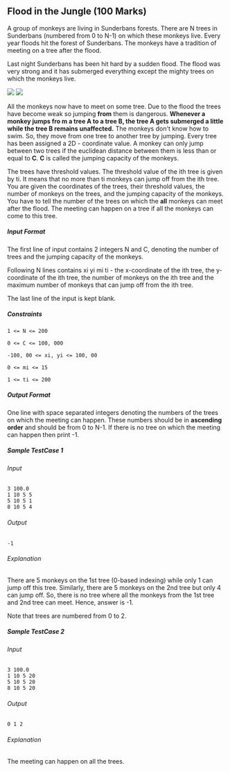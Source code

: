 ## Flood in the Jungle  (100 Marks)

A group of monkeys are living in Sunderbans forests. There are N trees in Sunderbans (numbered from 0 to N-1) on which these monkeys live. Every year floods hit the forest of Sunderbans. The monkeys have a tradition of meeting on a tree after the flood.

Last night Sunderbans has been hit hard by a sudden flood. The flood was very strong and it has submerged everything except the mighty trees on which the monkeys live.


 ![](https://www.techgig.com/files/nicUploads/56714001252294.jpg) ![](https://www.techgig.com/files/nicUploads/791330661186107.jpg)


All the monkeys now have to meet on some tree. Due to the flood the trees have become weak so jumping **from** them is dangerous. **Whenever a monkey jumps fro m a tree A to a tree B, the tree A gets submerged a little while the tree B remains unaffected.** The monkeys don't know how to swim. So, they move from one tree to another tree by jumping. Every tree has been assigned a 2D - coordinate value. A monkey can only jump between two trees if the euclidean distance between them is less than or equal to **C**. **C** is called the jumping capacity of the monkeys.


The trees have threshold values. The threshold value of the ith tree is given by ti. It means that no more than ti monkeys can jump off from the ith tree.
You are given the coordinates of the trees, their threshold values, the number of monkeys on the trees, and the jumping capacity of the monkeys. You have to tell the number of the trees on which the **all** monkeys can meet after the flood. The meeting can happen on a tree if all the monkeys can come to this tree.



##### Input Format

The first line of input contains 2 integers N and C, denoting the number of trees and the jumping capacity of the monkeys.

Following N lines contains xi yi mi ti  - the x-coordinate of the ith tree, the y-coordinate of the ith tree, the number of monkeys on the ith tree and the maximum number of monkeys that can jump off from the ith tree.

The last line of the input is kept blank.



##### Constraints

    1 <= N <= 200

    0 <= C <= 100, 000

    -100, 00 <= xi, yi <= 100, 00

    0 <= mi <= 15

    1 <= ti <= 200





##### Output Format

One line with space separated integers denoting the numbers of the trees on which the meeting can happen. These numbers should be in **ascending order** and should be from 0 to N-1. If there is no tree on which the meeting can happen then print -1.




##### Sample TestCase 1

###### Input

    3 100.0
    1 10 5 5
    5 10 5 1
    8 10 5 4

###### Output

    -1

###### Explanation

There are 5 monkeys on the 1st tree (0-based indexing) while only 1 can jump off this tree. Similarly, there are 5 monkeys on the 2nd tree but only 4 can jump off. So, there is no tree where all the monkeys from the 1st tree and 2nd tree can meet. Hence, answer is -1.



Note that trees are numbered from 0 to 2.

##### Sample TestCase 2

###### Input

    3 100.0
    1 10 5 20
    5 10 5 20
    8 10 5 20

###### Output

    0 1 2

###### Explanation

The meeting can happen on all the trees.



